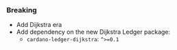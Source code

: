 <!--
### Patch

- A bullet item for the Patch category.

-->
<!--
### Non-Breaking

- A bullet item for the Non-Breaking category.

-->

### Breaking

- Add Dijkstra era
- Add dependency on the new Dijkstra Ledger package:
  - `cardano-ledger-dijkstra`: `^>=0.1`
